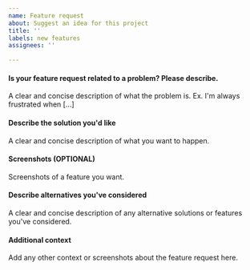 ```yaml
---
name: Feature request
about: Suggest an idea for this project
title: ''
labels: new features
assignees: ''

---
```


#### Is your feature request related to a problem? Please describe.
A clear and concise description of what the problem is. Ex. I'm always frustrated when [...]

#### Describe the solution you'd like
A clear and concise description of what you want to happen.

#### Screenshots (OPTIONAL)
Screenshots of a feature you want.

#### Describe alternatives you've considered
A clear and concise description of any alternative solutions or features you've considered.

#### Additional context
Add any other context or screenshots about the feature request here.
